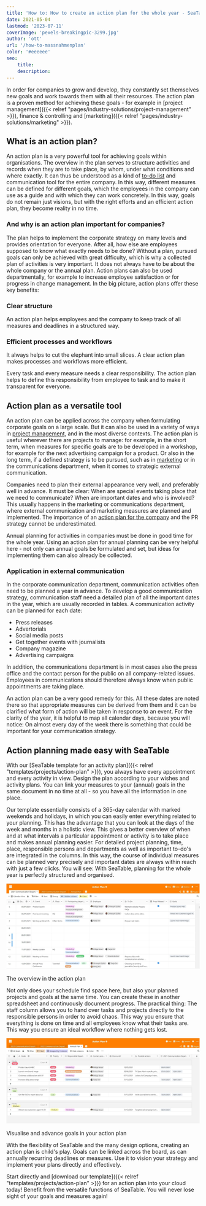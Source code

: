 ```yaml
---
title: 'How to: How to create an action plan for the whole year - SeaTable'
date: 2021-05-04
lastmod: '2023-07-11'
coverImage: 'pexels-breakingpic-3299.jpg'
author: 'ott'
url: '/how-to-massnahmenplan'
color: '#eeeeee'
seo:
    title:
    description:
---
```


In order for companies to grow and develop, they constantly set themselves new goals and work towards them with all their resources. The action plan is a proven method for achieving these goals - for example in [project management]({{< relref "pages/industry-solutions/project-management" >}}), finance & controlling and [marketing]({{< relref "pages/industry-solutions/marketing" >}}).

## What is an action plan?

An action plan is a very powerful tool for achieving goals within organisations. The overview in the plan serves to structure activities and records when they are to take place, by whom, under what conditions and where exactly. It can thus be understood as a kind of [to-do list](https://seatable.io/en/to-do-liste-online/) and communication tool for the entire company. In this way, different measures can be defined for different goals, which the employees in the company can use as a guide and with which they can work concretely. In this way, goals do not remain just visions, but with the right efforts and an efficient action plan, they become reality in no time.

### And why is an action plan important for companies?

The plan helps to implement the corporate strategy on many levels and provides orientation for everyone. After all, how else are employees supposed to know what exactly needs to be done? Without a plan, pursued goals can only be achieved with great difficulty, which is why a collected plan of activities is very important. It does not always have to be about the whole company or the annual plan. Action plans can also be used departmentally, for example to increase employee satisfaction or for progress in change management. In the big picture, action plans offer these key benefits:

### Clear structure

An action plan helps employees and the company to keep track of all measures and deadlines in a structured way.

### Efficient processes and workflows

It always helps to cut the elephant into small slices. A clear action plan makes processes and workflows more efficient.

Every task and every measure needs a clear responsibility. The action plan helps to define this responsibility from employee to task and to make it transparent for everyone.

## Action plan as a versatile tool

An action plan can be applied across the company when formulating corporate goals on a large scale. But it can also be used in a variety of ways in [project management](https://seatable.io/en/projektmanagement/), and in the most diverse contexts. The action plan is useful wherever there are projects to manage: for example, in the short term, when measures for specific goals are to be developed in a workshop, for example for the next advertising campaign for a product. Or also in the long term, if a defined strategy is to be pursued, such as in [marketing](https://seatable.io/en/marketing/) or in the communications department, when it comes to strategic external communication.

Companies need to plan their external appearance very well, and preferably well in advance. It must be clear: When are special events taking place that we need to communicate? When are important dates and who is involved? This usually happens in the marketing or communications department, where external communication and marketing measures are planned and implemented. The importance of an [action plan for the company](https://www.fuer-gruender.de/wissen/unternehmen-gruenden/aussenauftritt/externe-kommunikation/) and the PR strategy cannot be underestimated.

Annual planning for activities in companies must be done in good time for the whole year. Using an action plan for annual planning can be very helpful here - not only can annual goals be formulated and set, but ideas for implementing them can also already be collected.

### Application in external communication

In the corporate communication department, communication activities often need to be planned a year in advance. To develop a good communication strategy, communication staff need a detailed plan of all the important dates in the year, which are usually recorded in tables. A communication activity can be planned for each date:

- Press releases
- Advertorials
- Social media posts
- Get together events with journalists
- Company magazine
- Advertising campaigns

In addition, the communications department is in most cases also the press office and the contact person for the public on all company-related issues. Employees in communications should therefore always know when public appointments are taking place.

An action plan can be a very good remedy for this. All these dates are noted there so that appropriate measures can be derived from them and it can be clarified what form of action will be taken in response to an event. For the clarity of the year, it is helpful to map all calendar days, because you will notice: On almost every day of the week there is something that could be important for your communication strategy.

## Action planning made easy with SeaTable

With our [SeaTable template for an activity plan]({{< relref "templates/projects/action-plan" >}}), you always have every appointment and every activity in view. Design the plan according to your wishes and activity plans. You can link your measures to your (annual) goals in the same document in no time at all - so you have all the information in one place.

Our template essentially consists of a 365-day calendar with marked weekends and holidays, in which you can easily enter everything related to your planning. This has the advantage that you can look at the days of the week and months in a holistic view. This gives a better overview of when and at what intervals a particular appointment or activity is to take place and makes annual planning easier. For detailed project planning, time, place, responsible persons and departments as well as important to-do's are integrated in the columns. In this way, the course of individual measures can be planned very precisely and important dates are always within reach with just a few clicks. You will see: With SeaTable, planning for the whole year is perfectly structured and organised.

![With an action plan in calendar format, you have an overview of your measures at all times](images/Overview.jpg)

The overview in the action plan

Not only does your schedule find space here, but also your planned projects and goals at the same time. You can create these in another spreadsheet and continuously document progress. The practical thing: The staff column allows you to hand over tasks and projects directly to the responsible persons in order to avoid chaos. This way you ensure that everything is done on time and all employees know what their tasks are. This way you ensure an ideal workflow where nothing gets lost.

![You can record your goals in your action plan in order to work on them continuously](images/Annual-Goals.jpg)

Visualise and advance goals in your action plan

With the flexibility of SeaTable and the many design options, creating an action plan is child's play. Goals can be linked across the board, as can annually recurring deadlines or measures. Use it to vision your strategy and implement your plans directly and effectively.

Start directly and [download our template]({{< relref "templates/projects/action-plan" >}}) for an action plan into your cloud today! Benefit from the versatile functions of SeaTable. You will never lose sight of your goals and measures again!
